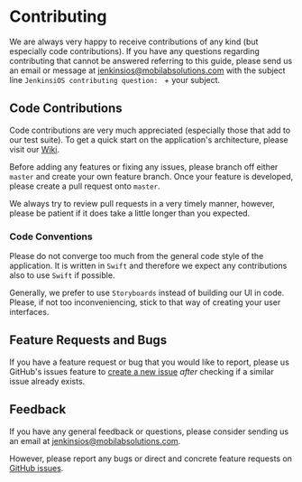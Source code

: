 # Contributing

We are always very happy to receive contributions of any kind (but especially code contributions). If you have any questions regarding contributing that cannot be answered referring to this guide, please send us an email or message at [jenkinsios@mobilabsolutions.com](mailto:jenkinsios@mobilabsolutions.com) with the subject line `JenkinsiOS contributing question: ` + your subject.

## Code Contributions

Code contributions are very much appreciated (especially those that add to our test suite). To get a quick start on the application's architecture, please visit our [Wiki](https://github.com/mobilabsolutions/jenkins-ios/wiki).

Before adding any features or fixing any issues, please branch off either `master` and create your own feature branch. Once your feature is developed, please create a pull request onto `master`.

We always try to review pull requests in a very timely manner, however, please be patient if it does take a little longer than you expected.

### Code Conventions

Please do not converge too much from the general code style of the application. It is written in `Swift` and therefore we expect any contributions also to use `Swift` if possible.

Generally, we prefer to use `Storyboards` instead of building our UI in code. Please, if not too inconveniencing, stick to that way of creating your user interfaces.

## Feature Requests and Bugs

If you have a feature request or bug that you would like to report, please us GitHub's issues feature to [create a new issue](https://github.com/mobilabsolutions/jenkins-ios/issues/new) _after_ checking if a similar issue already exists.

## Feedback

If you have any general feedback or questions, please consider sending us an email at [jenkinsios@mobilabsolutions.com](mailto:jenkinsios@mobilabsolutions.com).

However, please report any bugs or direct and concrete feature requests on [GitHub issues](https://github.com/mobilabsolutions/jenkins-ios/issues).
